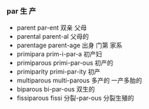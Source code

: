 ### par 生 产

- parent par-ent 双亲 父母
- parental parent-al  父母的
- parentage parent-age 出身 门第 家系
- primipara prim-i-par-a 初产妇
- primiparous primi-par-ous 初产的
- primiparity primi-par-ity 初产
- multiparous multi-parous 多产的  一产多胎的
- biparous bi-par-ous  双生的
- fissiparous fissi 分裂-par-ous 分裂生殖的